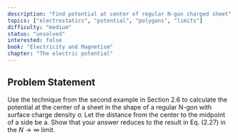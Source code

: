 ```yaml
---
description: "Find potential at center of regular N-gon charged sheet"
topics: ["electrostatics", "potential", "polygons", "limits"]
difficulty: "medium"
status: "unsolved"
interested: false
book: "Electricity and Magnetism"
chapter: "The electric potential"
---
```


## Problem Statement
Use the technique from the second example in Section 2.6 to calculate the potential at the center of a sheet in the shape of a regular N-gon with surface charge density σ. Let the distance from the center to the midpoint of a side be a. Show that your answer reduces to the result in Eq. (2.27) in the $N → ∞$ limit.
